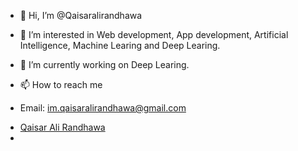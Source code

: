 - 👋 Hi, I’m @Qaisaralirandhawa
- 👀 I’m interested in Web development, App development, Artificial Intelligence, Machine Learing and Deep Learing.
- 🌱 I’m currently working on Deep Learing.
- 📫 How to reach me 
-   Email: im.qaisaralirandhawa@gmail.com
-   <div class="badge-base LI-profile-badge" data-locale="en_US" data-size="large" data-theme="dark" data-type="HORIZONTAL" data-vanity="qaisar-ali-randhawa-0659a81a1" data-version="v1"><a class="badge-base__link LI-simple-link" href="https://pk.linkedin.com/in/qaisar-ali-randhawa-0659a81a1?trk=profile-badge">Qaisar Ali Randhawa</a></div>
              
-      

<!---
Qaisaralirandhawa/Qaisaralirandhawa is a ✨ special ✨ repository because its `README.md` (this file) appears on your GitHub profile.
You can click the Preview link to take a look at your changes.
--->
